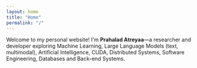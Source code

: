 ```yaml
---
layout: home
title: "Home"
permalink: "/"
---
```


Welcome to my personal website! I'm **Prahalad Atreyaa**—a researcher and developer exploring Machine Learning, Large Language Models (text, multimodal), Artificial Intelligence, CUDA, Distributed Systems, Software Engineering, Databases and Back-end Systems.
